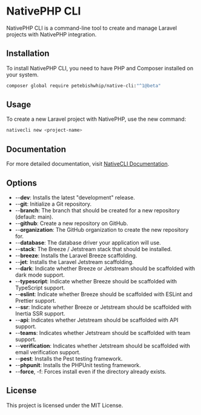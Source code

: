 # NativePHP CLI

NativePHP CLI is a command-line tool to create and manage Laravel projects with NativePHP integration.

## Installation

To install NativePHP CLI, you need to have PHP and Composer installed on your system.

```sh
composer global require petebishwhip/native-cli:"^1@beta"
```

## Usage
To create a new Laravel project with NativePHP, use the new command:
```bash
nativecli new <project-name>
```

## Documentation
For more detailed documentation, visit [NativeCLI Documentation](https://nativecli.com).

## Options
- --**dev**: Installs the latest "development" release.
- --**git**: Initialize a Git repository.
- --**branch**: The branch that should be created for a new repository (default: main).
- --**github**: Create a new repository on GitHub.
- --**organization**: The GitHub organization to create the new repository for.
- --**database**: The database driver your application will use.
- --**stack**: The Breeze / Jetstream stack that should be installed.
- --**breeze**: Installs the Laravel Breeze scaffolding.
- --**jet**: Installs the Laravel Jetstream scaffolding.
- --**dark**: Indicate whether Breeze or Jetstream should be scaffolded with dark mode support.
- --**typescript**: Indicate whether Breeze should be scaffolded with TypeScript support.
- --**eslint**: Indicate whether Breeze should be scaffolded with ESLint and Prettier support.
- --**ssr**: Indicate whether Breeze or Jetstream should be scaffolded with Inertia SSR support.
- --**api**: Indicates whether Jetstream should be scaffolded with API support.
- --**teams**: Indicates whether Jetstream should be scaffolded with team support.
- --**verification**: Indicates whether Jetstream should be scaffolded with email verification support.
- --**pest**: Installs the Pest testing framework.
- --**phpunit**: Installs the PHPUnit testing framework.
- --**force**, -f: Forces install even if the directory already exists.

## License
This project is licensed under the MIT License.